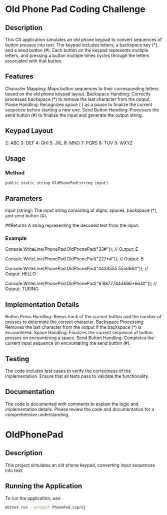 # Old Phone Pad Coding Challenge
## Description
This C# application simulates an old phone keypad to convert sequences of button presses into text. The keypad includes letters, a backspace key (*), and a send button (#). Each button on the keypad represents multiple letters, and pressing a button multiple times cycles through the letters associated with that button.

## Features
Character Mapping: Maps button sequences to their corresponding letters based on the old phone keypad layout.
Backspace Handling: Correctly processes backspace (*) to remove the last character from the output.
Pause Handling: Recognizes space ( ) as a pause to finalize the current sequence before starting a new one.
Send Button Handling: Processes the send button (#) to finalize the input and generate the output string.

## Keypad Layout
2: ABC
3: DEF
4: GHI
5: JKL
6: MNO
7: PQRS
8: TUV
9: WXYZ

## Usage
### Method

`public static string OldPhonePad(string input)`

## Parameters
input (string): The input string consisting of digits, spaces, backspace (*), and send button (#).

##Returns
A string representing the decoded text from the input.

### Example

Console.WriteLine(PhonePad.OldPhonePad("33#"));          // Output: E

Console.WriteLine(PhonePad.OldPhonePad("227*#"));        // Output: B

Console.WriteLine(PhonePad.OldPhonePad("4433555 555666#")); // Output: HELLO

Console.WriteLine(PhonePad.OldPhonePad("8 88777444666*664#")); // Output: TURING

## Implementation Details
Button Press Handling: Keeps track of the current button and the number of presses to determine the correct character.
Backspace Processing: Removes the last character from the output if the backspace (*) is encountered.
Space Handling: Finalizes the current sequence of button presses on encountering a space.
Send Button Handling: Completes the current input sequence on encountering the send button (#).

## Testing
The code includes test cases to verify the correctness of the implementation. Ensure that all tests pass to validate the functionality.

## Documentation
The code is documented with comments to explain the logic and implementation details. Please review the code and documentation for a comprehensive understanding.


# OldPhonePad
## Description

This project simulates an old phone keypad, converting input sequences into text.

## Running the Application

To run the application, use:

```sh
dotnet run --project PhonePad.csproj

